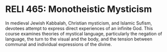 # RELI 465: Monotheistic Mysticism

In medieval Jewish Kabbalah, Christian mysticism, and Islamic Sufism, devotees attempt to express direct experiences of an infinite God. This course examines theories of mystical language, particularly the negation of language, the turn to the visual and the body, and the tension between communal and individual expressions of the divine.